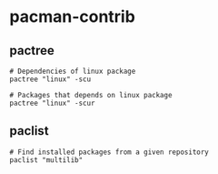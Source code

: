 # pacman-contrib

## pactree

```shell
# Dependencies of linux package
pactree "linux" -scu

# Packages that depends on linux package
pactree "linux" -scur
```

## paclist

```shell
# Find installed packages from a given repository
paclist "multilib"
```
